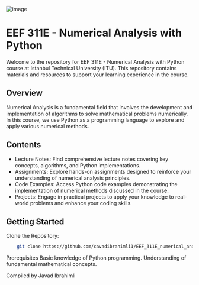 ![image](https://github.com/cavadibrahimli1/EEF_311E_numerical_analysis/assets/76445357/cc111258-7c4d-4278-bc3c-a2453bcb61a3)


# EEF 311E - Numerical Analysis with Python
Welcome to the repository for EEF 311E - Numerical Analysis with Python course at Istanbul Technical University (ITU). This repository contains materials and resources to support your learning experience in the course.

## Overview
Numerical Analysis is a fundamental field that involves the development and implementation of algorithms to solve mathematical problems numerically. In this course, we use Python as a programming language to explore and apply various numerical methods.

## Contents
- Lecture Notes: Find comprehensive lecture notes covering key concepts, algorithms, and Python implementations.
- Assignments: Explore hands-on assignments designed to reinforce your understanding of numerical analysis principles.
- Code Examples: Access Python code examples demonstrating the implementation of numerical methods discussed in the course.
- Projects: Engage in practical projects to apply your knowledge to real-world problems and enhance your coding skills.

## Getting Started

Clone the Repository:

```bash
    git clone https://github.com/cavadibrahimli1/EEF_311E_numerical_analysis.git
```


Prerequisites
Basic knowledge of Python programming.
Understanding of fundamental mathematical concepts.


Compiled by Javad Ibrahimli

